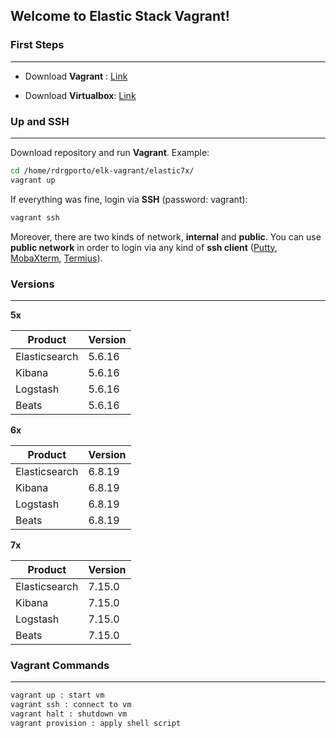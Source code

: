 ## Welcome to Elastic Stack Vagrant!

### First Steps
------

- Download **Vagrant** : [Link](https://www.vagrantup.com/downloads.html)

- Download **Virtualbox**: [Link](https://www.virtualbox.org/wiki/Downloads)

### Up and SSH
------

Download repository and run **Vagrant**. Example:

```bash
cd /home/rdrgporto/elk-vagrant/elastic7x/
vagrant up
```

If everything was fine, login via **SSH** (password: vagrant):

```bash
vagrant ssh
```

Moreover, there are two kinds of network, **internal** and **public**. You can use **public network** in order to login via any kind of **ssh client** ([Putty](https://www.putty.org/), [MobaXterm](https://mobaxterm.mobatek.net/), [Termius](https://www.termius.com/)).

### Versions
------

**5x**

| Product       | Version |
| ------------- | ------- |
| Elasticsearch | 5.6.16  |
| Kibana        | 5.6.16  |
| Logstash      | 5.6.16  |
| Beats         | 5.6.16  |

**6x**

| Product       | Version |
| ------------- | ------- |
| Elasticsearch | 6.8.19  |
| Kibana        | 6.8.19  |
| Logstash      | 6.8.19  |
| Beats         | 6.8.19  |

**7x**

| Product       | Version |
| ------------- | ------- |
| Elasticsearch | 7.15.0  |
| Kibana        | 7.15.0  |
| Logstash      | 7.15.0  |
| Beats         | 7.15.0  |

### Vagrant Commands
------

```bash
vagrant up : start vm
vagrant ssh : connect to vm
vagrant halt : shutdown vm
vagrant provision : apply shell script
```
